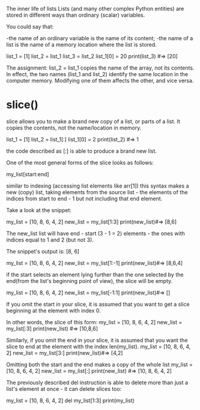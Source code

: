 The inner life of lists
Lists (and many other complex Python entities) are stored in different ways than ordinary (scalar) variables.

You could say that:

-the name of an ordinary variable is the name of its content;
-the name of a list is the name of a memory location where the list is stored.

list_1 = [1]
list_2 = list_1
list_3 = list_2
list_1[0] = 20
print(list_3)
#=> [20]

The assignment: list_2 = list_1 copies the name of the array, not its contents. In effect, the two names (list_1 and list_2) identify the same location in the computer memory. Modifying one of them affects the other, and vice versa.

# slice()
slice allows you to make a brand new copy of a list, or parts of a list. It copies the contents, not the name/location in memory.

list_1 = [1]
list_2 = list_1[:]
list_1[0] = 2
print(list_2) #=> 1

the code described as [:] is able to produce a brand new list.

One of the most general forms of the slice looks as follows:

my_list[start:end]

similar to indexing (accessing list elements like arr[1]) this syntax makes a new (copy) list, taking elements from the source list - the elements of the indices from start to end - 1 but not including that end element.

Take a look at the snippet:

my_list = [10, 8, 6, 4, 2]
new_list = my_list[1:3]
print(new_list)#=> [8,6]


The new_list list will have end - start (3 - 1 = 2) elements - the ones with indices equal to 1 and 2 (but not 3).

The snippet's output is: [8, 6]

my_list = [10, 8, 6, 4, 2]
new_list = my_list[1:-1]
print(new_list)#=> [8,6,4]

if the start selects an element lying further than the one selected by the end(from the list's beginning point of view), the slice will be empty. 

my_list = [10, 8, 6, 4, 2]
new_list = my_list[-1:1]
print(new_list)#=> []

If you omit the start in your slice, it is assumed that you want to get a slice beginning at the element with index 0.

In other words, the slice of this form:
my_list = [10, 8, 6, 4, 2]
new_list = my_list[:3]
print(new_list) #=> [10,8,6]

Similarly, if you omit the end in your slice, it is assumed that you want the slice to end at the element with the index len(my_list).
my_list = [10, 8, 6, 4, 2]
new_list = my_list[3:]
print(new_list)#=> [4,2]

Omitting both the start and the end makes a copy of the whole list
my_list = [10, 8, 6, 4, 2]
new_list = my_list[:]
print(new_list) #=> [10, 8, 6, 4, 2]

The previously described del instruction is able to delete more than just a list's element at once - it can delete slices too:

my_list = [10, 8, 6, 4, 2]
del my_list[1:3]
print(my_list)
